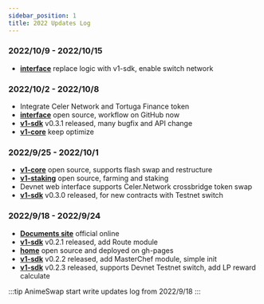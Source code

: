 ```yaml
---
sidebar_position: 1
title: 2022 Updates Log
---
```


### 2022/10/9 - 2022/10/15
* [**interface**](https://github.com/AnimeSwap/interface) replace logic with v1-sdk, enable switch network

### 2022/10/2 - 2022/10/8
* Integrate Celer Network and Tortuga Finance token
* [**interface**](https://github.com/AnimeSwap/interface) open source, workflow on GitHub now
* [**v1-sdk**](https://github.com/AnimeSwap/v1-sdk) v0.3.1 released, many bugfix and API change
* [**v1-core**](https://github.com/AnimeSwap/v1-core) keep optimize

### 2022/9/25 - 2022/10/1
* [**v1-core**](https://github.com/AnimeSwap/v1-core) open source, supports flash swap and restructure
* [**v1-staking**](https://github.com/AnimeSwap/v1-staking) open source, farming and staking
* Devnet web interface supports Celer.Network crossbridge token swap
* [**v1-sdk**](https://github.com/AnimeSwap/v1-sdk) v0.3.0 released, for new contracts with Testnet switch

### 2022/9/18 - 2022/9/24

* [**Documents site**](https://docs.animeswap.org) official online
* [**v1-sdk**](https://github.com/AnimeSwap/v1-sdk) v0.2.1 released, add Route module
* [**home**](https://github.com/AnimeSwap/home) open source and deployed on gh-pages
* [**v1-sdk**](https://github.com/AnimeSwap/v1-sdk) v0.2.2 released, add MasterChef module, simple init
* [**v1-sdk**](https://github.com/AnimeSwap/v1-sdk) v0.2.3 released, supports Devnet Testnet switch, add LP reward calculate

:::tip
AnimeSwap start write updates log from 2022/9/18
:::
